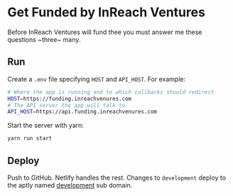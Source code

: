 # Get Funded by InReach Ventures

Before InReach Ventures will fund thee you must answer me these questions ~three~ many.

## Run

Create a `.env` file specifying `HOST` and `API_HOST`. For example:

```sh
# Where the app is running and to which callbacks should redirect
HOST=https://funding.inreachvenures.com
# The API server the app will talk to
API_HOST=https://api.funding.inreachvenures.com
```

Start the server with yarn:

```sh
yarn run start
```

## Deploy

Push to GitHub. Netlify handles the rest. Changes to `development` deploy to the aptly named [development](https://development.funding.inreachventures.com) sub domain.
